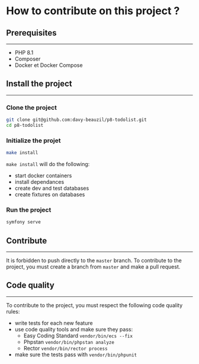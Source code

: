 # How to contribute on this project ?

## Prerequisites
___
- PHP 8.1
- Composer
- Docker et Docker Compose

## Install the project
___

### Clone the project
```bash
git clone git@github.com:davy-beauzil/p8-todolist.git
cd p8-todolist
```

### Initialize the projet
```bash
make install
```
`make install` will do the following:
- start docker containers
- install dependances
- create dev and test databases
- create fixtures on databases

### Run the project
```bash
symfony serve
```

## Contribute
___
It is forbidden to push directly to the `master` branch. To contribute to the project, you must create a branch from `master` and make a pull request.
## Code quality
___
To contribute to the project, you must respect the following code quality rules:
- write tests for each new feature
- use code quality tools and make sure they pass:
    - Easy Coding Standard `vendor/bin/ecs --fix`
    - Phpstan `vendor/bin/phpstan analyze`
    - Rector `vendor/bin/rector process`
- make sure the tests pass with `vendor/bin/phpunit`

